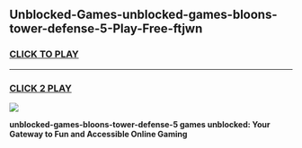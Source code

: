 
## Unblocked-Games-unblocked-games-bloons-tower-defense-5-Play-Free-ftjwn
<h3>
<a href="https://premium76.site?title=unblocked-games-bloons-tower-defense-5&ref=24M">CLICK TO PLAY</a></h3>
<hr>

<h3>
<a href="https://premium76.site?title=unblocked-games-bloons-tower-defense-5&ref=24M">CLICK 2 PLAY</a>
  
</h3>

<a href="https://premium76.site?title=unblocked-games-bloons-tower-defense-5&ref=24M"><img src="https://clearcache.store/games.png"></a>


**unblocked-games-bloons-tower-defense-5 games unblocked: Your Gateway to Fun and Accessible Online Gaming**
